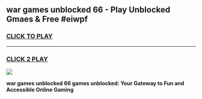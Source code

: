 
## war games unblocked 66 - Play Unblocked Gmaes & Free #eiwpf
<h3>
<a href="https://news.freeplayer.one?title=war_games_unblocked_66&ref=24F">CLICK TO PLAY</a></h3>
<hr>

<h3>
<a href="https://news.freeplayer.one?title=war_games_unblocked_66&ref=24F">CLICK 2 PLAY</a>
  
</h3>

<a href="https://news.freeplayer.one?title=war_games_unblocked_66&ref=24F/"><img src="https://clearcache.store/games.png"></a>


**war games unblocked 66 games unblocked: Your Gateway to Fun and Accessible Online Gaming**
